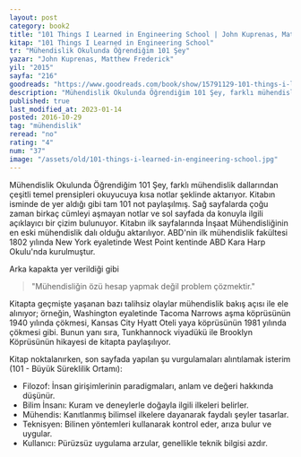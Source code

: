 ```yaml
---
layout: post
category: book2
title: "101 Things I Learned in Engineering School | John Kuprenas, Matthew Frederick (Kitap)"
kitap: "101 Things I Learned in Engineering School"
tr: "Mühendislik Okulunda Öğrendiğim 101 Şey"
yazar: "John Kuprenas, Matthew Frederick"
yil: "2015"
sayfa: "216"
goodreads: "https://www.goodreads.com/book/show/15791129-101-things-i-learned-in-engineering-school"
description: "Mühendislik Okulunda Öğrendiğim 101 Şey, farklı mühendislik dallarından çeşitli temel prensipleri okuyucuya kısa notlar şeklinde aktarıyor."
published: true
last_modified_at: 2023-01-14
posted: 2016-10-29
tag: "mühendislik"
reread: "no"
rating: "4"
num: "37"
image: "/assets/old/101-things-i-learned-in-engineering-school.jpg"
---
```


Mühendislik Okulunda Öğrendiğim 101 Şey, farklı mühendislik dallarından çeşitli temel prensipleri okuyucuya kısa notlar şeklinde aktarıyor. Kitabın isminde de yer aldığı gibi tam 101 not paylaşılmış. Sağ sayfalarda çoğu zaman birkaç cümleyi aşmayan notlar ve sol sayfada da konuyla ilgili açıklayıcı bir çizim bulunuyor. Kitabın ilk sayfalarında İnşaat Mühendisliğinin en eski mühendislik dalı olduğu aktarılıyor. ABD'nin ilk mühendislik fakültesi 1802 yılında New York eyaletinde West Point kentinde ABD Kara Harp Okulu'nda kurulmuştur.

Arka kapakta yer verildiği gibi

> "Mühendisliğin özü hesap yapmak değil problem çözmektir."

Kitapta geçmişte yaşanan bazı talihsiz olaylar mühendislik bakış açısı ile ele alınıyor; örneğin, Washington eyaletinde Tacoma Narrows aşma köprüsünün 1940 yılında çökmesi, Kansas City Hyatt Oteli yaya köprüsünün 1981 yılında çökmesi gibi. Bunun yanı sıra, Tunkhannock viyadükü ile Brooklyn Köprüsünün hikayesi de kitapta paylaşılıyor.

Kitap noktalanırken, son sayfada yapılan şu vurgulamaları alıntılamak isterim (101 - Büyük Süreklilik Ortamı):

- Filozof: İnsan girişimlerinin paradigmaları, anlam ve değeri hakkında düşünür.
- Bilim İnsanı: Kuram ve deneylerle doğayla ilgili ilkeleri belirler.
- Mühendis: Kanıtlanmış bilimsel ilkelere dayanarak faydalı şeyler tasarlar.
- Teknisyen: Bilinen yöntemleri kullanarak kontrol eder, arıza bulur ve uygular.
- Kullanıcı: Pürüzsüz uygulama arzular, genellikle teknik bilgisi azdır.
